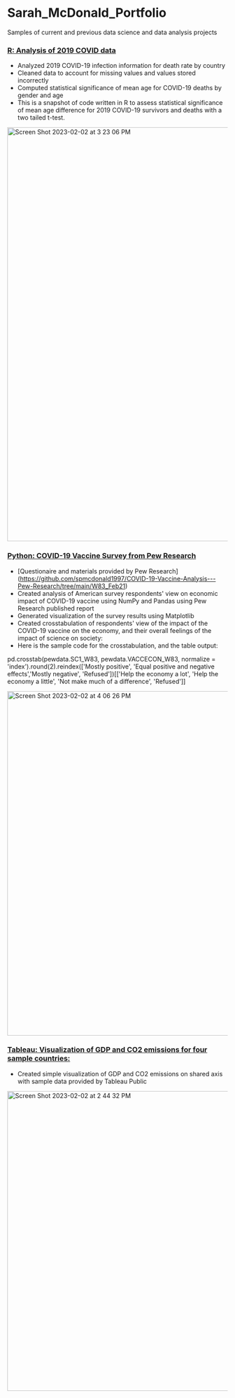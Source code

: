 # Sarah_McDonald_Portfolio
Samples of current and previous data science and data analysis projects

### [R: Analysis of 2019 COVID data](https://spmcdonald1997.github.io/R_Project/)
- Analyzed 2019 COVID-19 infection information for death rate by country
- Cleaned data to account for missing values and values stored incorrectly 
- Computed statistical significance of mean age for COVID-19 deaths by gender and age
- This is a snapshot of code written in R to assess statistical significance of mean age difference for 2019 COVID-19 survivors and deaths with a two tailed t-test. 
<img width="947" alt="Screen Shot 2023-02-02 at 3 23 06 PM" src="https://user-images.githubusercontent.com/119249664/216473752-1fbfd71d-1ca9-45d2-9429-8b3695d97651.png">


### [Python: COVID-19 Vaccine Survey from Pew Research](https://github.com/spmcdonald1997/COVID-19-Vaccine-Analysis---Pew-Research/blob/main/Americans'%20view%20on%20COVID-19%20Vaccine%20Impact%20on%20U.S.%20Economy.ipynb)
- [Questionaire and materials provided by Pew Research] (https://github.com/spmcdonald1997/COVID-19-Vaccine-Analysis---Pew-Research/tree/main/W83_Feb21)
- Created analysis of American survey respondents' view on economic impact of COVID-19 vaccine using NumPy and Pandas using Pew Research published report
- Generated visualization of the survey results using Matplotlib
- Created crosstabulation of respondents' view of the impact of the COVID-19 vaccine on the economy, and their overall feelings of the impact of science on society: 
- Here is the sample code for the crosstabulation, and the table output:

pd.crosstab(pewdata.SC1_W83, pewdata.VACCECON_W83, normalize = 'index').round(2).reindex(['Mostly positive', 'Equal positive and negative effects','Mostly negative', 'Refused'])[['Help the economy a lot', 'Help the economy a little', 'Not make much of a difference', 'Refused']]

<img width="788" alt="Screen Shot 2023-02-02 at 4 06 26 PM" src="https://user-images.githubusercontent.com/119249664/216478951-a6035776-0d4f-43fe-8d66-be16eac36caf.png">
 

### [Tableau: Visualization of GDP and CO2 emissions for four sample countries:](https://public.tableau.com/shared/FPZGYJNKF?:display_count=n&:origin=viz_share_link)
- Created simple visualization of GDP and CO2 emissions on shared axis with sample data provided by Tableau Public
<img width="686" alt="Screen Shot 2023-02-02 at 2 44 32 PM" src="https://user-images.githubusercontent.com/119249664/216479164-f4ca5126-9ed6-4f14-9db9-89da91f41aac.png">


